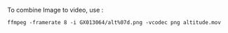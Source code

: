 To combine Image to video, use :

```
ffmpeg -framerate 8 -i GX013064/alt%07d.png -vcodec png altitude.mov
```
